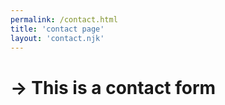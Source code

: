 ```yaml
---
permalink: /contact.html
title: 'contact page'
layout: 'contact.njk'
---
```

# → This is a contact form